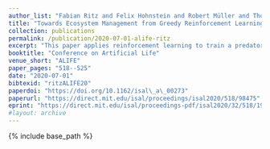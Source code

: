 ```yaml
---
author_list: "Fabian Ritz and Felix Hohnstein and Robert Müller and Thomy Phan and Thomas Gabor and Carsten Hahn and Claudia Linnhoff-Popien"
title: "Towards Ecosystem Management from Greedy Reinforcement Learning in a Predator-Prey Setting"
collection: publications
permalink: /publication/2020-07-01-alife-ritz
excerpt: "This paper applies reinforcement learning to train a predator to hunt multiple prey, which are able to reproduce, in a 2D simulation. It is shown that, using methods of curriculum learning, long-term reward discounting and stacked observations, a reinforcement-learning-based predator can achieve an economic strategy: Only hunt when there is still prey left to reproduce in order to maintain the population. Hence, purely selfish goals are sufficient to motivate a reinforcement learning agent for long-term planning and keeping a certain balance with its environment by not depleting its resources. While a comparably simple reinforcement learning algorithm achieves such behavior in the present scenario, providing a suitable amount of past and predictive information turns out to be crucial for the training success."
booktitle: "Conference on Artificial Life"
venue_short: "ALIFE"
paper_pages: "518--525"
date: "2020-07-01"
bibtexid: "ritzALIFE20"
paperdoi: "https://doi.org/10.1162/isal\_a\_00273"
paperurl: "https://direct.mit.edu/isal/proceedings/isal2020/518/98475"
eprint: "https://direct.mit.edu/isal/proceedings-pdf/isal2020/32/518/1908444/isal\_a\_00273.pdf"
#layout: archive
---
```


{% include base_path %}
